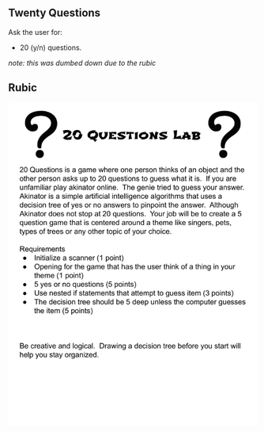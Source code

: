 ## Twenty Questions

Ask the user for:

- 20 (y/n) questions.

_note: this was dumbed down due to the rubic_

## Rubic

![Rubic](./rubic.png)
